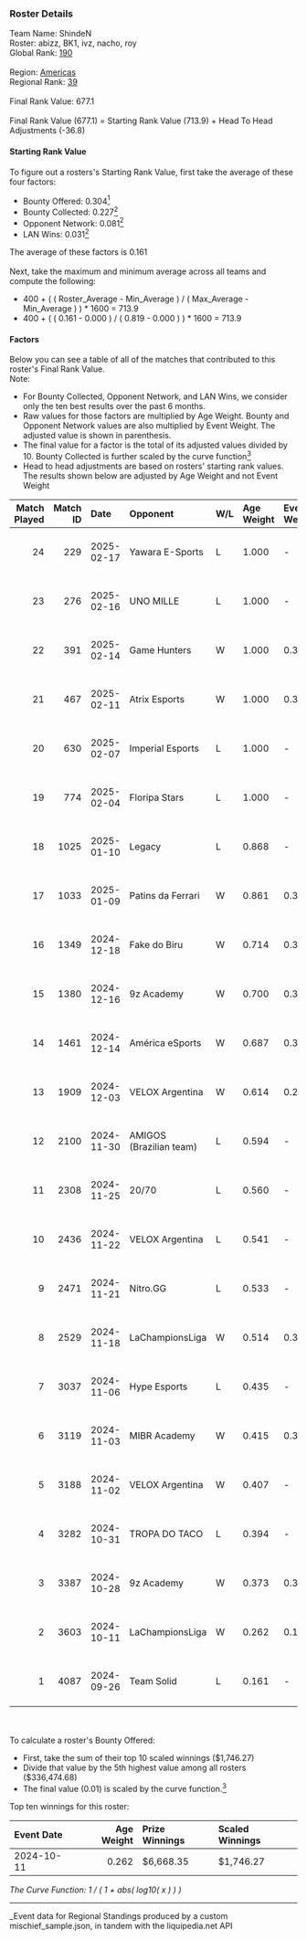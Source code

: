 ### Roster Details<br />
Team Name: ShindeN<br />
Roster: abizz, BK1, ivz, nacho, roy<br />
Global Rank: [190](../../standings_global_2025_03_01.md)<br />
<br />
Region: [Americas]( ../../standings_americas_2025_03_01.md)<br />
Regional Rank: [39]( ../../standings_americas_2025_03_01.md)<br />
<br />
Final Rank Value:  677.1<br />
<br />
Final Rank Value (677.1) = Starting Rank Value (713.9) + Head To Head Adjustments (-36.8)<br />

#### Starting Rank Value<br />
To figure out a rosters's Starting Rank Value, first take the average of these four factors:<br />
- Bounty Offered: 0.304[<sup>1</sup>](#table2)
- Bounty Collected: 0.227[<sup>2</sup>](#table1)
- Opponent Network: 0.081[<sup>2</sup>](#table1)
- LAN Wins: 0.031[<sup>2</sup>](#table1)

The average of these factors is 0.161<br />
<br />
Next, take the maximum and minimum average across all teams and compute the following:<br />
- 400 + ( ( Roster_Average - Min_Average ) / ( Max_Average - Min_Average ) ) * 1600 = 713.9
- 400 + ( ( 0.161 - 0.000 ) / ( 0.819 - 0.000 ) ) * 1600 = 713.9


#### Factors<br />
Below you can see a table of all of the matches that contributed to this roster's Final Rank Value.<br />
Note:<br />

- For Bounty Collected, Opponent Network, and LAN Wins, we consider only the ten best results over the past 6 months.
- Raw values for those factors are multiplied by Age Weight. Bounty and Opponent Network values are also multiplied by Event Weight. The adjusted value is shown in parenthesis.
- The final value for a factor is the total of its adjusted values divided by 10. Bounty Collected is further scaled by the curve function[<sup>3</sup>](#curveFunction)
- Head to head adjustments are based on rosters' starting rank values. The results shown below are adjusted by Age Weight and not Event Weight
<span id="table1"></span><br />


| Match Played | Match ID | Date       | Opponent                | W/L | Age Weight | Event Weight | Bounty Collected | Opponent Network | LAN Wins  | H2H Adj. | Roster                           |
| -: | -: | :- | :- | :- | :- | :- | :- | :- | :- | -: | :- |
|           24 |      229 | 2025-02-17 | Yawara E-Sports         | L   | 1.000      | -            | -                | -                | -         |   -17.35 | abizz, BK1, ivz, nacho, roy      |
|           23 |      276 | 2025-02-16 | UNO MILLE               | L   | 1.000      | -            | -                | -                | -         |   -13.16 | abizz, BK1, ivz, nacho, roy      |
|           22 |      391 | 2025-02-14 | Game Hunters            | W   | 1.000      | 0.371        | 0.002 (0.001)    | 0.472 (0.175)    | 0 (0.000) |    14.08 | abizz, BK1, ivz, nacho, roy      |
|           21 |      467 | 2025-02-11 | Atrix Esports           | W   | 1.000      | 0.371        | 0.005 (0.002)    | 0.256 (0.095)    | 0 (0.000) |    14.61 | abizz, BK1, ivz, nacho, roy      |
|           20 |      630 | 2025-02-07 | Imperial Esports        | L   | 1.000      | -            | -                | -                | -         |    -4.91 | abizz, BK1, ivz, nacho, roy      |
|           19 |      774 | 2025-02-04 | Floripa Stars           | L   | 1.000      | -            | -                | -                | -         |   -19.98 | abizz, BK1, ivz, nacho, roy      |
|           18 |     1025 | 2025-01-10 | Legacy                  | L   | 0.868      | -            | -                | -                | -         |    -8.51 | abizz, BK1, ivz, relentless, roy |
|           17 |     1033 | 2025-01-09 | Patins da Ferrari       | W   | 0.861      | 0.384        | 0.000 (0.000)    | 0.119 (0.039)    | 0 (0.000) |     8.10 | abizz, BK1, ivz, relentless, roy |
|           16 |     1349 | 2024-12-18 | Fake do Biru            | W   | 0.714      | 0.384        | 0.000 (0.000)    | 0.348 (0.096)    | 0 (0.000) |     7.63 | abizz, BK1, ivz, relentless, roy |
|           15 |     1380 | 2024-12-16 | 9z Academy              | W   | 0.700      | 0.384        | 0.001 (0.000)    | 0.320 (0.086)    | 0 (0.000) |     9.60 | abizz, BK1, ivz, relentless, roy |
|           14 |     1461 | 2024-12-14 | América eSports         | W   | 0.687      | 0.384        | 0.000 (0.000)    | 0.389 (0.103)    | 0 (0.000) |     7.64 | abizz, BK1, ivz, relentless, roy |
|           13 |     1909 | 2024-12-03 | VELOX Argentina         | W   | 0.614      | 0.262        | -                | 0.257 (0.041)    | 0 (0.000) |     5.82 | abizz, BK1, ivz, relentless, roy |
|           12 |     2100 | 2024-11-30 | AMIGOS (Brazilian team) | L   | 0.594      | -            | -                | -                | -         |   -14.13 | abizz, BK1, ivz, relentless, roy |
|           11 |     2308 | 2024-11-25 | 20/70                   | L   | 0.560      | -            | -                | -                | -         |   -10.78 | abizz, BK1, ivz, relentless, roy |
|           10 |     2436 | 2024-11-22 | VELOX Argentina         | L   | 0.541      | -            | -                | -                | -         |   -12.62 | abizz, BK1, ivz, relentless, roy |
|            9 |     2471 | 2024-11-21 | Nitro.GG                | L   | 0.533      | -            | -                | -                | -         |    -9.76 | abizz, BK1, ivz, relentless, roy |
|            8 |     2529 | 2024-11-18 | LaChampionsLiga         | W   | 0.514      | 0.371        | 0.003 (0.001)    | 0.424 (0.081)    | 0 (0.000) |     6.15 | abizz, BK1, ivz, relentless, roy |
|            7 |     3037 | 2024-11-06 | Hype Esports            | L   | 0.435      | -            | -                | -                | -         |    -7.81 | abizz, BK1, ivz, relentless, roy |
|            6 |     3119 | 2024-11-03 | MIBR Academy            | W   | 0.415      | 0.371        | 0.001 (0.000)    | 0.330 (0.051)    | 0 (0.000) |     5.45 | abizz, BK1, ivz, relentless, roy |
|            5 |     3188 | 2024-11-02 | VELOX Argentina         | W   | 0.407      | -            | -                | -                | -         |     3.25 | abizz, BK1, ivz, relentless, roy |
|            4 |     3282 | 2024-10-31 | TROPA DO TACO           | L   | 0.394      | -            | -                | -                | -         |    -6.58 | abizz, BK1, ivz, relentless, roy |
|            3 |     3387 | 2024-10-28 | 9z Academy              | W   | 0.373      | 0.371        | 0.001 (0.000)    | 0.320 (0.044)    | -         |     4.73 | abizz, BK1, ivz, relentless, roy |
|            2 |     3603 | 2024-10-11 | LaChampionsLiga         | W   | 0.262      | 0.143        | 0.003 (0.000)    | -                | 1 (0.262) |     3.51 | abizz, BK1, ivz, relentless, roy |
|            1 |     4087 | 2024-09-26 | Team Solid              | L   | 0.161      | -            | -                | -                | -         |    -1.81 | abizz, BK1, ivz, relentless, roy |

<br />
<span id="table2"></span><br />
To calculate a roster's Bounty Offered:<br />

- First, take the sum of their top 10 scaled winnings ($1,746.27)
- Divide that value by the 5th highest value among all rosters ($336,474.68)
- The final value (0.01) is scaled by the curve function.[<sup>3</sup>](#curveFunction)

Top ten winnings for this roster:<br />

| Event Date | Age Weight | Prize Winnings | Scaled Winnings |
| :- | -: | :- | :- |
| 2024-10-11 |      0.262 | $6,668.35      | $1,746.27       |


<span id="curveFunction"></span>_The Curve Function: 1 / ( 1 + abs( log10( x ) ) )_<br />

---
_Event data for Regional Standings produced by a custom mischief_sample.json, in tandem with the liquipedia.net API<br />
